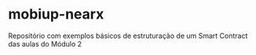# mobiup-nearx
Repositório com exemplos básicos de estruturação de um Smart Contract das aulas do Módulo 2

